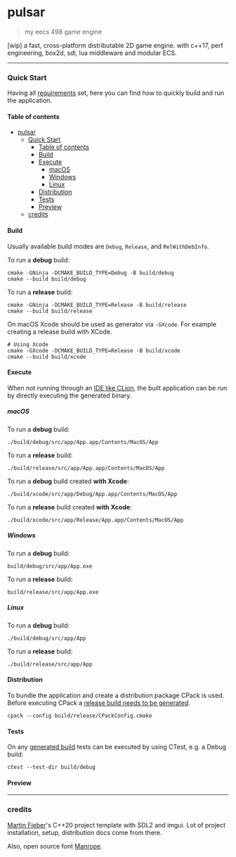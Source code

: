 # pulsar

> my eecs 498 game engine

[wip] a fast, cross-platform distributable 2D game engine. 
with c++17, perf engineering, box2d, sdl, lua middleware and modular ECS.

---

### Quick Start

Having all [requirements](README.md#requirements) set, here you can find how to quickly build and run the application.

#### Table of contents

- [pulsar](#pulsar)
    - [Quick Start](#quick-start)
      - [Table of contents](#table-of-contents)
      - [Build](#build)
      - [Execute](#execute)
        - [macOS](#macos)
        - [Windows](#windows)
        - [Linux](#linux)
      - [Distribution](#distribution)
      - [Tests](#tests)
      - [Preview](#preview)
    - [credits](#credits)

#### Build

Usually available build modes are `Debug`, `Release`, and `RelWithDebInfo`.

To run a **debug** build:

```shell
cmake -GNinja -DCMAKE_BUILD_TYPE=Debug -B build/debug
cmake --build build/debug
```

To run a **release** build:

```shell
cmake -GNinja -DCMAKE_BUILD_TYPE=Release -B build/release
cmake --build build/release
```

On macOS Xcode should be used as generator via `-GXcode`. For example creating a release build with XCode.

```shell
# Using Xcode
cmake -GXcode -DCMAKE_BUILD_TYPE=Release -B build/xcode
cmake --build build/xcode
```

#### Execute

When not running through an [IDE like CLion](https://www.jetbrains.com/clion), the built application can be run by
directly executing the generated binary.

##### macOS

To run a **debug** build:

```shell
./build/debug/src/app/App.app/Contents/MacOS/App
```

To run a **release** build:

```shell
./build/release/src/app/App.app/Contents/MacOS/App
```

To run a **debug** build created **with Xcode**:

```shell
./build/xcode/src/app/Debug/App.app/Contents/MacOS/App
```

To run a **release** build created **with Xcode**:

```shell
./build/xcode/src/app/Release/App.app/Contents/MacOS/App
```

##### Windows

To run a **debug** build:

```shell
build/debug/src/app/App.exe
```

To run a **release** build:

```shell
build/release/src/app/App.exe
```

##### Linux

To run a **debug** build:

```shell
./build/debug/src/app/App
```

To run a **release** build:

```shell
./build/release/src/app/App
```

#### Distribution

To bundle the application and create a distribution package CPack is used. Before executing CPack
a [release build needs to be generated](#build).

```shell
cpack --config build/release/CPackConfig.cmake
```

#### Tests

On any [generated build](#build) tests can be executed by using CTest, e.g. a Debug build:

```shell
ctest --test-dir build/debug
```

#### Preview

---

### credits
[Martin Fieber](https://martin-fieber.de/blog/basic-cpp-setup-with-dependency-management)'s C++20 project template with SDL2 and imgui. Lot of project installation, setup, distribution docs come from there.

Also, open source font [Manrope](https://manropefont.com).
